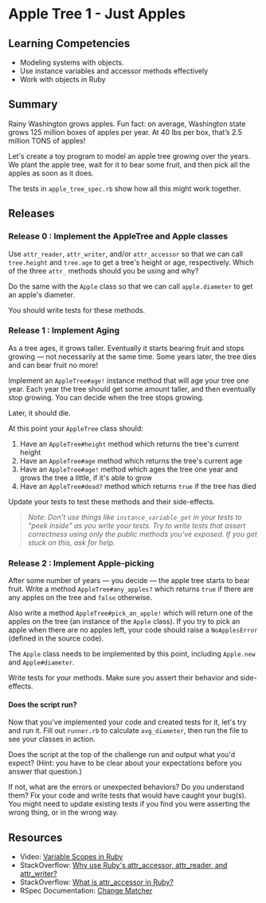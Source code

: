 # Apple Tree 1 - Just Apples

## Learning Competencies

* Modeling systems with objects.
* Use instance variables and accessor methods effectively
* Work with objects in Ruby

## Summary

Rainy Washington grows apples. Fun fact: on average, Washington state grows 125 million boxes of apples per year. At 40 lbs per box, that’s 2.5 million TONS of apples!

Let's create a toy program to model an apple tree growing over the years.  We plant the apple tree, wait for it to bear some fruit, and then pick all the apples as soon as it does.

The tests in `apple_tree_spec.rb` show how all this might work together.

## Releases

### Release 0 : Implement the AppleTree and Apple classes

Use `attr_reader`, `attr_writer`, and/or `attr_accessor` so that we can call `tree.height` and `tree.age` to get a tree's height or age, respectively.  Which of the three `attr_` methods should you be using and why?

Do the same with the `Apple` class so that we can call `apple.diameter` to get an apple's diameter.

You should write tests for these methods.

### Release 1 : Implement Aging

As a tree ages, it grows taller.  Eventually it starts bearing fruit and stops growing &mdash; not necessarily at the same time.  Some years later, the tree dies and can bear fruit no more!

Implement an `AppleTree#age!` instance method that will age your tree one year.  Each year the tree should get some amount taller, and then eventually stop growing.  You can decide when the tree stops growing.

Later, it should die.

At this point your `AppleTree` class should:

1. Have an `AppleTree#height` method which returns the tree's current height
2. Have an `AppleTree#age` method which returns the tree's current age
3. Have an `AppleTree#age!` method which ages the tree one year and grows the tree a little, if it's able to grow
4. Have an `AppleTree#dead?` method which returns `true` if the tree has died

Update your tests to test these methods and their side-effects.

> *Note: Don't use things like `instance_variable_get` in your tests to "peek inside" as you write your tests. Try to write tests that assert correctness using only the public methods you've exposed. If you get stuck on this, ask for help.*

### Release 2 : Implement Apple-picking

After some number of years &mdash; you decide &mdash; the apple tree starts to bear fruit.  Write a method `AppleTree#any_apples?` which returns `true` if there are any apples on the tree and `false` otherwise.

Also write a method `AppleTree#pick_an_apple!` which will return one of the apples on the tree (an instance of the `Apple` class).  If you try to pick an apple when there are no apples left, your code should raise a `NoApplesError` (defined in the source code).

The `Apple` class needs to be implemented by this point, including `Apple.new` and `Apple#diameter`.

Write tests for your methods. Make sure you assert their behavior and side-effects.

#### Does the script run?

Now that you've implemented your code and created tests for it, let's try and run it. Fill out `runner.rb` to calculate `avg_diameter`, then run the file to see your classes in action.

Does the script at the top of the challenge run and output what you'd expect?  (Hint: you have to be clear about your expectations before you answer that question.)

If not, what are the errors or unexpected behaviors?  Do you understand them? Fix your code and write tests that would have caught your bug(s). You might need to update existing tests if you find you were asserting the wrong thing, or in the wrong way.

## Resources

* Video: [Variable Scopes in Ruby](http://www.youtube.com/watch?v=iLxKNUFHAnY)
* StackOverflow: [Why use Ruby's attr_accessor, attr_reader, and attr_writer?](http://stackoverflow.com/questions/5046831/why-use-rubys-attr-accessor-attr-reader-and-attr-writer)
* StackOverflow: [What is attr_accessor in Ruby?](http://stackoverflow.com/questions/4370960/what-is-attr-accessor-in-ruby)
* RSpec Documentation: [Change Matcher](https://relishapp.com/rspec/rspec-expectations/v/3-7/docs/built-in-matchers/change-matcher)
